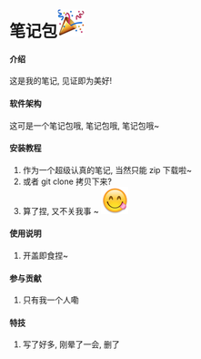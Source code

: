 # 笔记包![输入图片说明](%E8%AE%A1%E7%AE%97%E6%9C%BA%E6%A6%82%E5%BF%B5%E7%AC%94%E8%AE%B0/%E6%89%93%E4%B8%AA%E7%A4%BC%E8%8A%B1%E5%85%8800128AC3.png)

#### 介绍
这是我的笔记, 见证即为美好! 

#### 软件架构
这可是一个笔记包哦, 笔记包哦, 笔记包哦~


#### 安装教程

1.  作为一个超级认真的笔记, 当然只能 zip 下载啦~
2.  或者 git clone 拷贝下来?
3.  算了捏, 又不关我事 ~ ![输入图片说明](%E7%AC%94%E8%AE%B0%E5%8C%85%E4%BB%8B%E7%BB%8D%E6%89%80%E9%9C%80%E5%9B%BE%E7%89%87/%E5%8F%AF%E7%88%B1%E6%8D%8F~0010205B.png)

#### 使用说明

1.  开盖即食捏~

#### 参与贡献

1.  只有我一个人嘞


#### 特技

1.  写了好多, 刚晕了一会, 删了

